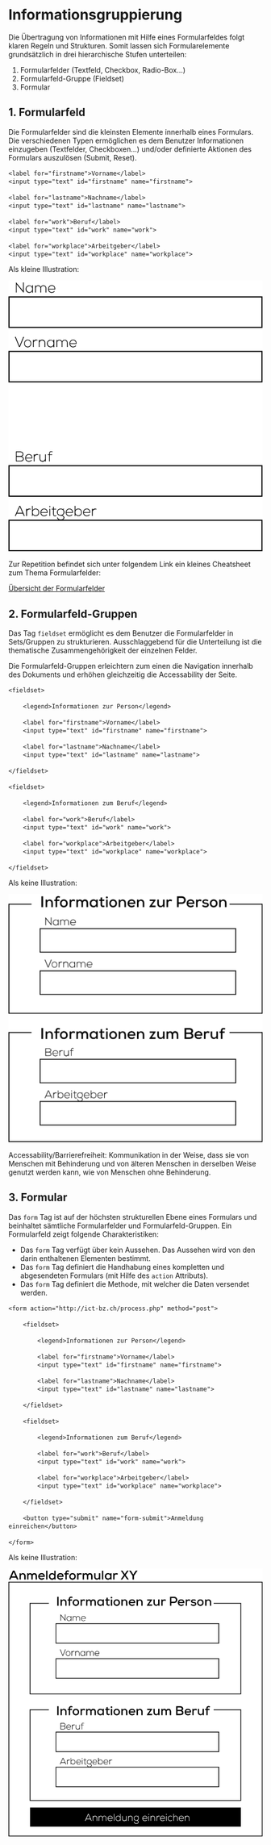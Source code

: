 # Informationsgruppierung

Die Übertragung von Informationen mit Hilfe eines Formularfeldes folgt klaren Regeln und Strukturen. Somit lassen sich Formularelemente grundsätzlich in drei hierarchische Stufen unterteilen:

1. Formularfelder \(Textfeld, Checkbox, Radio-Box...\)
2. Formularfeld-Gruppe \(Fieldset\)
3. Formular

## 1. Formularfeld

Die Formularfelder sind die kleinsten Elemente innerhalb eines Formulars. Die verschiedenen Typen ermöglichen es dem Benutzer Informationen einzugeben \(Textfelder, Checkboxen...\) und/oder definierte Aktionen des Formulars auszulösen \(Submit, Reset\).

```markup
<label for="firstname">Vorname</label>
<input type="text" id="firstname" name="firstname">

<label for="lastname">Nachname</label>
<input type="text" id="lastname" name="lastname">

<label for="work">Beruf</label>
<input type="text" id="work" name="work">

<label for="workplace">Arbeitgeber</label>
<input type="text" id="workplace" name="workplace">
```

Als kleine Illustration:

![Formularfelder](../../.gitbook/assets/Formularfelder.jpg)

Zur Repetition befindet sich unter folgendem Link ein kleines Cheatsheet zum Thema Formularfelder:

[Übersicht der Formularfelder](https://offline.ch/ict/formulare.html)

## 2. Formularfeld-Gruppen

Das Tag `fieldset` ermöglicht es dem Benutzer die Formularfelder in Sets/Gruppen zu strukturieren. Ausschlaggebend für die Unterteilung ist die thematische Zusammengehörigkeit der einzelnen Felder.

Die Formularfeld-Gruppen erleichtern zum einen die Navigation innerhalb des Dokuments und erhöhen gleichzeitig die Accessability der Seite.

```markup
<fieldset>

    <legend>Informationen zur Person</legend>

    <label for="firstname">Vorname</label>
    <input type="text" id="firstname" name="firstname">

    <label for="lastname">Nachname</label>
    <input type="text" id="lastname" name="lastname">

</fieldset>

<fieldset>

    <legend>Informationen zum Beruf</legend>

    <label for="work">Beruf</label>
    <input type="text" id="work" name="work">

    <label for="workplace">Arbeitgeber</label>
    <input type="text" id="workplace" name="workplace">

</fieldset>
```

Als keine Illustration:

![Formularfelder](../../.gitbook/assets/Fieldset.jpg)

Accessability/Barrierefreiheit: Kommunikation in der Weise, dass sie von Menschen mit Behinderung und von älteren Menschen in derselben Weise genutzt werden kann, wie von Menschen ohne Behinderung.

## 3. Formular

Das `form` Tag ist auf der höchsten strukturellen Ebene eines Formulars und beinhaltet sämtliche Formularfelder und Formularfeld-Gruppen. Ein Formularfeld zeigt folgende Charakteristiken:

* Das `form` Tag verfügt über kein Aussehen. Das Aussehen wird von den darin enthaltenen Elementen bestimmt.
* Das `form` Tag definiert die Handhabung eines kompletten und abgesendeten Formulars \(mit Hilfe des `action` Attributs\).
* Das `form` Tag definiert die Methode, mit welcher die Daten versendet werden.

```markup
<form action="http://ict-bz.ch/process.php" method="post">

    <fieldset>

        <legend>Informationen zur Person</legend>

        <label for="firstname">Vorname</label>
        <input type="text" id="firstname" name="firstname">

        <label for="lastname">Nachname</label>
        <input type="text" id="lastname" name="lastname">

    </fieldset>

    <fieldset>

        <legend>Informationen zum Beruf</legend>

        <label for="work">Beruf</label>
        <input type="text" id="work" name="work">

        <label for="workplace">Arbeitgeber</label>
        <input type="text" id="workplace" name="workplace">

    </fieldset>

    <button type="submit" name="form-submit">Anmeldung einreichen</button>

</form>
```

Als keine Illustration:

![Formularfelder](../../.gitbook/assets/Form.jpg)

